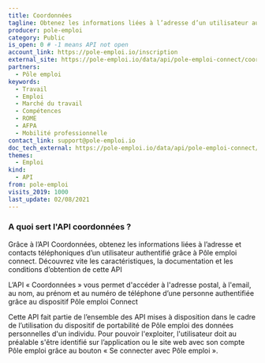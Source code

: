 ```yaml
---
title: Coordonnées
tagline: Obtenez les informations liées à l’adresse d’un utilisateur authentifié grâce à Pôle emploi connect.
producer: pole-emploi
category: Public
is_open: 0 # -1 means API not open
account_link: https://pole-emploi.io/inscription
external_site: https://pole-emploi.io/data/api/pole-emploi-connect/coordonnees?tabgroup-api=documentation&doc-section=api-doc-section-caracteristiques
partners:
  - Pôle emploi
keywords:
  - Travail
  - Emploi
  - Marché du travail
  - Compétences
  - ROME
  - AFPA
  - Mobilité professionnelle
contact_link: support@pole-emploi.io
doc_tech_external: https://pole-emploi.io/data/api/pole-emploi-connect/coordonnees?tabgroup-api=documentation&doc-section=api-doc-section-caracteristiques
themes:
  - Emploi
kind:
  - API
from: pole-emploi
visits_2019: 1000
last_update: 02/08/2021
---
```


### A quoi sert l'API coordonnées ?

Grâce à l’API Coordonnées, obtenez les informations liées à l’adresse et contacts téléphoniques d’un utilisateur authentifié grâce à Pôle emploi connect. Découvrez vite les caractéristiques, la documentation et les conditions d’obtention de cette API

L’API « Coordonnées » vous permet d'accéder à l'adresse postal, à l'email, au nom, au prénom et au numéro de téléphone d’une personne authentifiée grâce au dispositif Pôle emploi Connect

Cette API fait partie de l’ensemble des API mises à disposition dans le cadre de l’utilisation du dispositif de portabilité de Pôle emploi des données personnelles d'un individu.
Pour pouvoir l'exploiter, l'utilisateur doit au préalable s'être identifié sur l’application ou le site web avec son compte Pôle emploi grâce au bouton « Se connecter avec Pôle emploi ».
